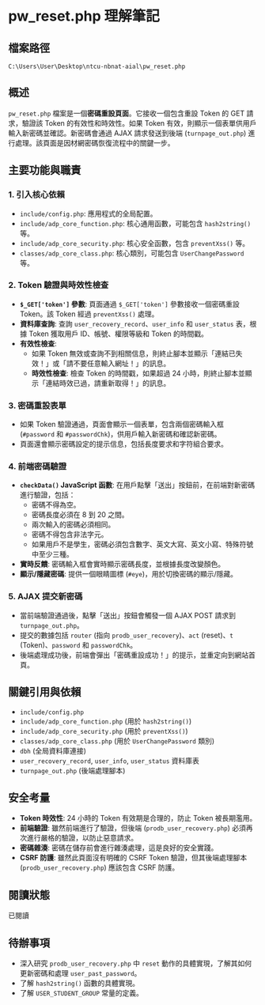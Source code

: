# pw_reset.php 理解筆記

## 檔案路徑
`C:\Users\User\Desktop\ntcu-nbnat-aial\pw_reset.php`

## 概述
`pw_reset.php` 檔案是一個**密碼重設頁面**。它接收一個包含重設 Token 的 GET 請求，驗證該 Token 的有效性和時效性。如果 Token 有效，則顯示一個表單供用戶輸入新密碼並確認。新密碼會通過 AJAX 請求發送到後端 (`turnpage_out.php`) 進行處理。該頁面是因材網密碼恢復流程中的關鍵一步。

## 主要功能與職責

### 1. 引入核心依賴
- `include/config.php`: 應用程式的全局配置。
- `include/adp_core_function.php`: 核心通用函數，可能包含 `hash2string()` 等。
- `include/adp_core_security.php`: 核心安全函數，包含 `preventXss()` 等。
- `classes/adp_core_class.php`: 核心類別，可能包含 `UserChangePassword` 等。

### 2. Token 驗證與時效性檢查
- **`$_GET['token']` 參數**: 頁面通過 `$_GET['token']` 參數接收一個密碼重設 Token。該 Token 經過 `preventXss()` 處理。
- **資料庫查詢**: 查詢 `user_recovery_record`、`user_info` 和 `user_status` 表，根據 Token 獲取用戶 ID、帳號、權限等級和 Token 的時間戳。
- **有效性檢查**: 
    - 如果 Token 無效或查詢不到相關信息，則終止腳本並顯示「連結已失效！」或「請不要任意輸入網址！」的訊息。
    - **時效性檢查**: 檢查 Token 的時間戳，如果超過 24 小時，則終止腳本並顯示「連結時效已過，請重新取得！」的訊息。

### 3. 密碼重設表單
- 如果 Token 驗證通過，頁面會顯示一個表單，包含兩個密碼輸入框 (`#password` 和 `#passwordChk`)，供用戶輸入新密碼和確認新密碼。
- 頁面還會顯示密碼設定的提示信息，包括長度要求和字符組合要求。

### 4. 前端密碼驗證
- **`checkData()` JavaScript 函數**: 在用戶點擊「送出」按鈕前，在前端對新密碼進行驗證，包括：
    - 密碼不得為空。
    - 密碼長度必須在 8 到 20 之間。
    - 兩次輸入的密碼必須相同。
    - 密碼不得包含非法字元。
    - 如果用戶不是學生，密碼必須包含數字、英文大寫、英文小寫、特殊符號中至少三種。
- **實時反饋**: 密碼輸入框會實時顯示密碼長度，並根據長度改變顏色。
- **顯示/隱藏密碼**: 提供一個眼睛圖標 (`#eye`)，用於切換密碼的顯示/隱藏。

### 5. AJAX 提交新密碼
- 當前端驗證通過後，點擊「送出」按鈕會觸發一個 AJAX POST 請求到 `turnpage_out.php`。
- 提交的數據包括 `router` (指向 `prodb_user_recovery`)、`act` (reset)、`t` (Token)、`password` 和 `passwordChk`。
- 後端處理成功後，前端會彈出「密碼重設成功！」的提示，並重定向到網站首頁。

## 關鍵引用與依賴
- `include/config.php`
- `include/adp_core_function.php` (用於 `hash2string()`)
- `include/adp_core_security.php` (用於 `preventXss()`)
- `classes/adp_core_class.php` (用於 `UserChangePassword` 類別)
- `dbh` (全局資料庫連接)
- `user_recovery_record`, `user_info`, `user_status` 資料庫表
- `turnpage_out.php` (後端處理腳本)

## 安全考量
- **Token 時效性**: 24 小時的 Token 有效期是合理的，防止 Token 被長期濫用。
- **前端驗證**: 雖然前端進行了驗證，但後端 (`prodb_user_recovery.php`) 必須再次進行嚴格的驗證，以防止惡意請求。
- **密碼雜湊**: 密碼在儲存前會進行雜湊處理，這是良好的安全實踐。
- **CSRF 防護**: 雖然此頁面沒有明確的 CSRF Token 驗證，但其後端處理腳本 (`prodb_user_recovery.php`) 應該包含 CSRF 防護。

## 閱讀狀態
已閱讀

## 待辦事項
- 深入研究 `prodb_user_recovery.php` 中 `reset` 動作的具體實現，了解其如何更新密碼和處理 `user_past_password`。
- 了解 `hash2string()` 函數的具體實現。
- 了解 `USER_STUDENT_GROUP` 常量的定義。
